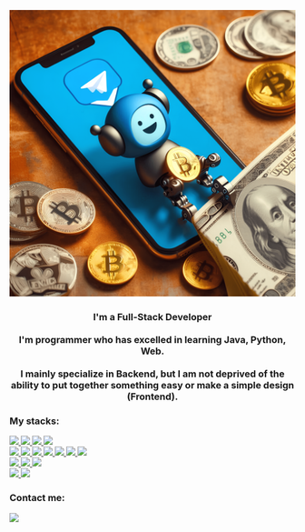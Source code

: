 
<p align="center"><img src="./face.png"/></p>
<h3 align="center">I'm a Full-Stack Developer<br/><br/>
I'm programmer who has excelled in learning Java, Python, Web.<br/><br/>
I mainly specialize in Backend, but I am not deprived of the ability to put together something easy or make a simple design (Frontend).</h3>

### My stacks:
<a href="https://en.wikipedia.org/wiki/Java_(programming_language)">
  <img src="https://img.shields.io/badge/Java-ED8B00?style=for-the-badge&logo=openjdk&logoColor=white"/>
</a>
<a href="https://en.wikipedia.org/wiki/Python_(programming_language)">
  <img src="https://img.shields.io/badge/Python-3776AB?style=for-the-badge&logo=python&logoColor=white"/>
</a>
<a href="https://en.wikipedia.org/wiki/Node.js">
  <img src="https://img.shields.io/badge/Node.js-43853D?style=for-the-badge&logo=node.js&logoColor=white"/>
</a>
<a href="https://en.wikipedia.org/wiki/React_(software)">
  <img src="https://img.shields.io/badge/React-20232A?style=for-the-badge&logo=react&logoColor=61DAFB"/>
</a><br/>

<a href="https://en.wikipedia.org/wiki/HTML">
  <img src="https://img.shields.io/badge/HTML-239120?style=for-the-badge&logo=html5&logoColor=white"/>
</a>
<a href="https://en.wikipedia.org/wiki/JavaScript">
  <img src="https://img.shields.io/badge/JavaScript-F7DF1E?style=for-the-badge&logo=JavaScript&logoColor=white"/>
</a>
<a href="https://en.wikipedia.org/wiki/JQuery">
  <img src="https://img.shields.io/badge/jQuery-0769AD?style=for-the-badge&logo=jquery&logoColor=white"/>
</a>
<a href="https://en.wikipedia.org/wiki/JSON_Web_Token">
  <img src="https://img.shields.io/badge/json%20web%20tokens-323330?style=for-the-badge&logo=json-web-tokens&logoColor=pink"/>
</a>
<a href="https://en.wikipedia.org/wiki/CSS">
  <img src="https://img.shields.io/badge/Tailwind_CSS-38B2AC?style=for-the-badge&logo=tailwind-css&logoColor=white"/>
</a>
<a href="https://en.wikipedia.org/wiki/Tailwind_CSS">
  <img src="https://img.shields.io/badge/CSS3-1572B6?style=for-the-badge&logo=css3&logoColor=white"/>
</a>
<a href="https://en.wikipedia.org/wiki/Sass_(style_sheet_language)">
  <img src="https://img.shields.io/badge/Sass-CC6699?style=for-the-badge&logo=sass&logoColor=white"/>
</a><br/>

<a href="https://en.wikipedia.org/wiki/MongoDB">
  <img src="https://img.shields.io/badge/MongoDB-4EA94B?style=for-the-badge&logo=mongodb&logoColor=white"/>
</a>
<a href="https://en.wikipedia.org/wiki/MySQL">
  <img src="https://img.shields.io/badge/MySQL-00000F?style=for-the-badge&logo=mysql&logoColor=white"/>
</a>
<a href="https://en.wikipedia.org/wiki/SQLite">
  <img src="https://img.shields.io/badge/SQLite-07405E?style=for-the-badge&logo=sqlite&logoColor=white"/>
</a><br/>

<a href="https://en.wikipedia.org/wiki/Arduino">
  <img src="https://img.shields.io/badge/Arduino-00979D?style=for-the-badge&logo=Arduino&logoColor=white"/>
</a>
<a href="https://en.wikipedia.org/wiki/Lua_(programming_language)">
  <img src="https://img.shields.io/badge/Lua-2C2D72?style=for-the-badge&logo=lua&logoColor=white"/>
</a><br/>

### Contact me:
<a href="https://t.me/tg_grabber">
  <img src="https://img.shields.io/badge/Telegram-2CA5E0?style=for-the-badge&logo=telegram&logoColor=white"/>
</a>
